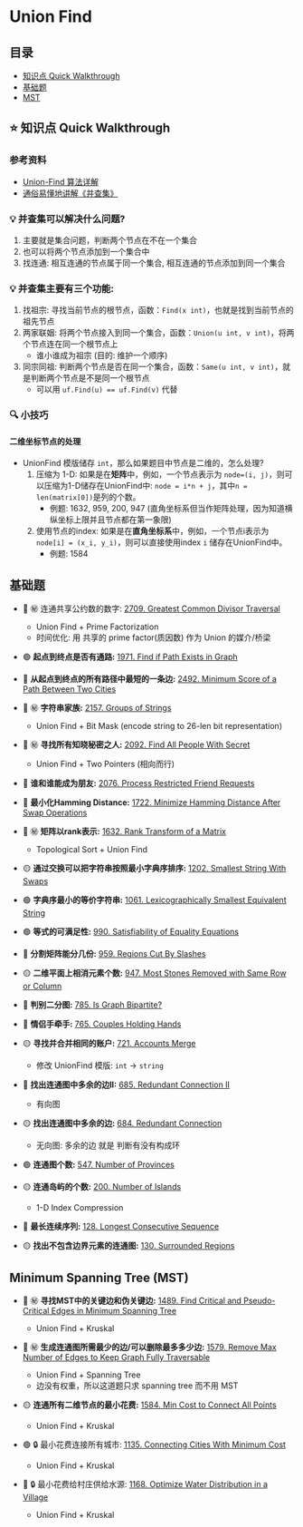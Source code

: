 # Union Find

## 目录
* [知识点 Quick Walkthrough](#star-知识点-quick-walkthrough)
* [基础题](#基础题)
* [MST](#minimum-spanning-tree-mst)

## :star: 知识点 Quick Walkthrough
### 参考资料
* [Union-Find 算法详解](https://github.com/labuladong/fucking-algorithm/blob/master/%E7%AE%97%E6%B3%95%E6%80%9D%E7%BB%B4%E7%B3%BB%E5%88%97/UnionFind%E7%AE%97%E6%B3%95%E8%AF%A6%E8%A7%A3.md)
* [通俗易懂地讲解《并查集》](https://zhuanlan.zhihu.com/p/125604577)

### :bulb: 并查集可以解决什么问题?
1. 主要就是集合问题，判断两个节点在不在一个集合
2. 也可以将两个节点添加到一个集合中
3. 找连通: 相互连通的节点属于同一个集合, 相互连通的节点添加到同一个集合

### :bulb: 并查集主要有三个功能:
1. 找祖宗: 寻找当前节点的根节点，函数：`Find(x int)`，也就是找到当前节点的祖先节点
2. 两家联姻: 将两个节点接入到同一个集合，函数：`Union(u int, v int)`，将两个节点连在同一个根节点上
    * 谁小谁成为祖宗 (目的: 维护一个顺序)
3. 同宗同祖: 判断两个节点是否在同一个集合，函数：`Same(u int, v int)`，就是判断两个节点是不是同一个根节点
    * 可以用 `uf.Find(u) == uf.Find(v)` 代替

### :mag: 小技巧
#### 二维坐标节点的处理
* UnionFind 模版储存 `int`，那么如果题目中节点是二维的，怎么处理?
    1. 压缩为 1-D: 如果是在**矩阵**中，例如，一个节点表示为 `node=(i, j)`，则可以压缩为1-D储存在UnionFind中: `node = i*n + j`，其中`n = len(matrix[0])`是列的个数。
        * 例题: 1632, 959, 200, 947 (直角坐标系但当作矩阵处理，因为知道横纵坐标上限并且节点都在第一象限)
    2. 使用节点的index: 如果是在**直角坐标系**中，例如，一个节点i表示为 `node[i] = (x_i, y_i)`，则可以直接使用index `i` 储存在UnionFind中。
        * 例题: 1584

## 基础题

* :red_circle: :secret: 连通共享公约数的数字: [2709. Greatest Common Divisor Traversal]()
    * Union Find + Prime Factorization
    * 时间优化: 用 共享的 prime factor(质因数) 作为 Union 的媒介/桥梁

* :green_circle: **起点到终点是否有通路:** [1971. Find if Path Exists in Graph]()

* :red_circle: **从起点到终点的所有路径中最短的一条边:** [2492. Minimum Score of a Path Between Two Cities]()

* :red_circle: :secret: **字符串家族:** [2157. Groups of Strings]()
	* Union Find + Bit Mask (encode string to 26-len bit representation)

* :red_circle: :secret: **寻找所有知晓秘密之人:** [2092. Find All People With Secret]()
    * Union Find + Two Pointers (相向而行)

* :red_circle: **谁和谁能成为朋友:** [2076. Process Restricted Friend Requests]()

* :red_circle: **最小化Hamming Distance:** [1722. Minimize Hamming Distance After Swap Operations]()

* :red_circle: :secret: **矩阵以rank表示:** [1632. Rank Transform of a Matrix]()
    * Topological Sort + Union Find

* :yellow_circle: **通过交换可以把字符串按照最小字典序排序:** [1202. Smallest String With Swaps]()

* :green_circle: **字典序最小的等价字符串:** [1061. Lexicographically Smallest Equivalent String]()

* :green_circle: **等式的可满足性:** [990. Satisfiability of Equality Equations]()

* :red_circle: **分割矩阵能分几份:** [959. Regions Cut By Slashes]()

* :yellow_circle: **二维平面上相消元素个数:** [947. Most Stones Removed with Same Row or Column]()

* :red_circle: **判别二分图:** [785. Is Graph Bipartite?]()

* :red_circle: **情侣手牵手:** [765. Couples Holding Hands]()

* :yellow_circle: **寻找并合并相同的账户:** [721. Accounts Merge]()
    * 修改 UnionFind 模版: `int` -> `string`

* :red_circle: **找出连通图中多余的边II:** [685. Redundant Connection II]()
    * 有向图

* :yellow_circle: **找出连通图中多余的边:** [684. Redundant Connection]()
    * 无向图: 多余的边 就是 判断有没有构成环

* :green_circle: **连通图个数:** [547. Number of Provinces]()

* :yellow_circle: **连通岛屿的个数:** [200. Number of Islands]()
    * 1-D Index Compression

* :red_circle: **最长连续序列:** [128. Longest Consecutive Sequence]()

* :yellow_circle: **找出不包含边界元素的连通图:** [130. Surrounded Regions]()

## Minimum Spanning Tree (MST)
* :red_circle: :secret: **寻找MST中的关键边和伪关键边:** [1489. Find Critical and Pseudo-Critical Edges in Minimum Spanning Tree]()
    * Union Find + Kruskal

* :red_circle: :secret: **生成连通图所需最少的边/可以删除最多多少边:** [1579. Remove Max Number of Edges to Keep Graph Fully Traversable]()
    * Union Find + Spanning Tree
    * 边没有权重，所以这道题只求 spanning tree 而不用 MST

* :yellow_circle: **连通所有二维节点的最小花费:** [1584. Min Cost to Connect All Points]()
    * Union Find + Kruskal

* :green_circle: :lock: 最小花费连接所有城市: [1135. Connecting Cities With Minimum Cost]()
    * Union Find + Kruskal

* :red_circle: :lock: 最小花费给村庄供给水源: [1168. Optimize Water Distribution in a Village]()
    * Union Find + Kruskal
